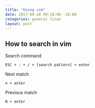 ```yaml
---
title: "Using vim"
date: 2017-09-28 09:10:00 -10:00
categories: general linux
layout: post
---
```

## How to search in vim
Search command
```
ESC + : + / + [search pattern] + enter
```

Next match
```
n + enter
```

Previous match
```
N + enter
```
